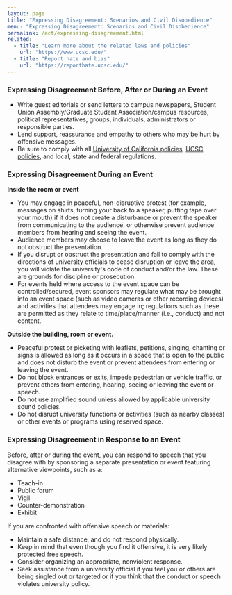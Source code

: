 ```yaml
---
layout: page
title: "Expressing Disagreement: Scenarios and Civil Disobedience"
menu: "Expressing Disagreement: Scenarios and Civil Disobedience"
permalink: /act/expressing-disagreement.html
related:
  - title: "Learn more about the related laws and policies"
    url: "https://www.ucsc.edu/"
  - title: "Report hate and bias"
    url: "https://reporthate.ucsc.edu/"
---
```


### Expressing Disagreement Before, After or During an Event

- Write guest editorials or send letters to campus newspapers, Student Union Assembly/Graduate Student Association/campus resources, political representatives, groups, individuals, administrators or responsible parties.
- Lend support, reassurance and empathy to others who may be hurt by offensive messages.
- Be sure to comply with all [University of California policies](http://www.ucop.edu/ucophome/coordrev/ucpolicies/aos/toc.html), [UCSC policies](https://policy.ucsc.edu/), and local, state and federal regulations.

### Expressing Disagreement During an Event

**Inside the room or event**

- You may engage in peaceful, non-disruptive protest (for example, messages on shirts, turning your back to a speaker, putting tape over your mouth) if it does not create a disturbance or prevent the speaker from communicating to the audience, or otherwise prevent audience members from hearing and seeing the event.
- Audience members may choose to leave the event as long as they do not obstruct the presentation.
- If you disrupt or obstruct the presentation and fail to comply with the directions of university officials to cease disruption or leave the area, you will violate the university's code of conduct and/or the law. These are grounds for discipline or prosecution.
- For events held where access to the event space can be controlled/secured, event sponsors may regulate what may be brought into an event space (such as video cameras or other recording devices) and activities that attendees may engage in; regulations such as these are permitted as they relate to time/place/manner (i.e., conduct) and not content.

**Outside the building, room or event.**

- Peaceful protest or picketing with leaflets, petitions, singing, chanting or signs is allowed as long as it occurs in a space that is open to the public and does not disturb the event or prevent attendees from entering or leaving the event.
- Do not block entrances or exits, impede pedestrian or vehicle traffic, or prevent others from entering, hearing, seeing or leaving the event or speech.
- Do not use amplified sound unless allowed by applicable university sound policies.
- Do not disrupt university functions or activities (such as nearby classes) or other events or programs using reserved space.

### Expressing Disagreement in Response to an Event

Before, after or during the event, you can respond to speech that you disagree with by sponsoring a separate presentation or event featuring alternative viewpoints, such as a:

- Teach-in
- Public forum
- Vigil
- Counter-demonstration
- Exhibit

If you are confronted with offensive speech or materials:

- Maintain a safe distance, and do not respond physically.
- Keep in mind that even though you find it offensive, it is very likely protected free speech.
- Consider organizing an appropriate, nonviolent response.
- Seek assistance from a university official if you feel you or others are being singled out or targeted or if you think that the conduct or speech violates university policy.






